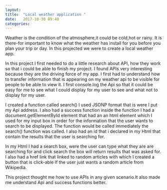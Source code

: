 ```yaml
---
layout: 
title:  "Local weather application "
date:   2017-10-30 09:40
categories: 
---
```


Weather is the condition of the atmosphere,it could be cold,hot or rainy.
It is there-for important to know what the weather has install for you before you plan your trip or day.
In this projected we were to create a local weather app.

In this project I first needed to do a little research about API, how they work so that i could be able to finish my project.
I found APIs very interesting because they are the driving force of my app.
I first had to understand how to transfer information that is appearing on my weather api to be visible for people to be able to view it.
I first console.log the Api so that it could be easy for me to see what I could display for my user to see and what not to display for my user.

I created a function called search() I used  JSONP format  that is were I put my Api address.
I also had a success function inside the function I had a document.getElementById element that had an an html element which I used for my input box in order for the information that the user wants to search to be displayed. The function  would be called immediately the search() function was called.
I also had an id that i declared in my Html that contain the results that the user is searching for.

In my Html I had a search box, were the user can type what they are are searching for and click search the box will return results that was asked for.
I also had a href link that linked to random articles with which I created a button that is click-able If the user just wants a random article from Wikipedia.

This project thought me how to use APIs in any given scenario.It also made me understand Api and success functions better.